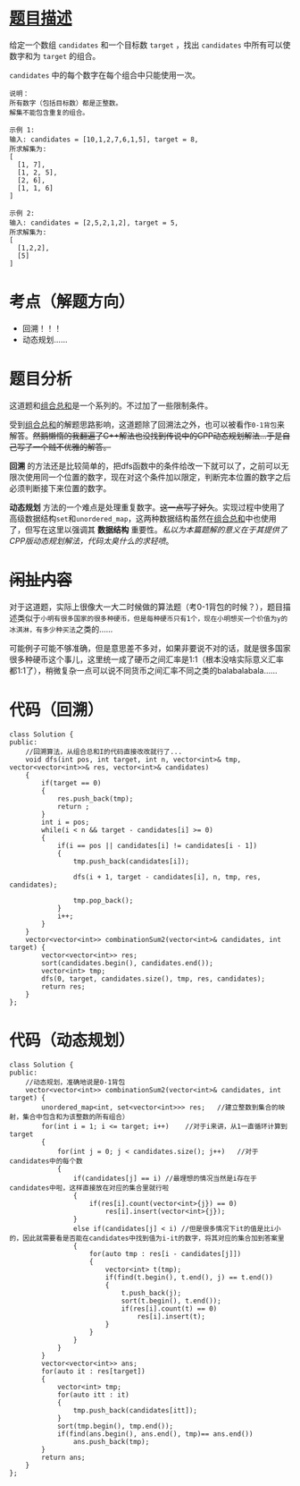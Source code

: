 <!--
 * @Description: 
 * @Author: Hongyang_Yang
 * @Date: 2020-08-09 11:35:46
 * @LastEditors: Hongyang_Yang
 * @LastEditTime: 2020-08-09 11:53:25
-->
# [题目描述](https://leetcode-cn.com/problems/combination-sum-ii/)

给定一个数组 `candidates` 和一个目标数 `target` ，找出 `candidates` 中所有可以使数字和为 `target` 的组合。

`candidates` 中的每个数字在每个组合中只能使用一次。
```
说明：
所有数字（包括目标数）都是正整数。
解集不能包含重复的组合。 
```
```
示例 1:
输入: candidates = [10,1,2,7,6,1,5], target = 8,
所求解集为:
[
  [1, 7],
  [1, 2, 5],
  [2, 6],
  [1, 1, 6]
]
```
```
示例 2:
输入: candidates = [2,5,2,1,2], target = 5,
所求解集为:
[
  [1,2,2],
  [5]
]
```
# 考点（解题方向）
- 回溯！！！
- 动态规划......

# 题目分析
这道题和[组合总和](https://leetcode-cn.com/problems/combination-sum/)是一个系列的。不过加了一些限制条件。

受到[组合总和](https://leetcode-cn.com/problems/combination-sum/)的解题思路影响，这道题除了回溯法之外，也可以被看作`0-1背包`来解答。~~然鹅懒惰的我翻遍了C++解法也没找到传说中的CPP动态规划解法...于是自己写了一个贼不优雅的解答。~~

**回溯** 的方法还是比较简单的，把dfs函数中的条件给改一下就可以了，之前可以无限次使用同一个位置的数字，现在对这个条件加以限定，判断完本位置的数字之后必须判断接下来位置的数字。

**动态规划** 方法的一个难点是处理重复数字。~~这一点写了好久~~。实现过程中使用了高级数据结构`set`和`unordered_map`，这两种数据结构虽然在[组合总和](https://leetcode-cn.com/problems/combination-sum/)中也使用了，但写在这里以强调其 **数据结构** 重要性。*私以为本篇题解的意义在于其提供了CPP版动态规划解法，代码太臭什么的求轻喷*。

# ~~闲扯内容~~
对于这道题，实际上很像大一大二时候做的算法题（考0-1背包的时候？），题目描述类似于`小明有很多国家的很多种硬币，但是每种硬币只有1个，现在小明想买一个价值为y的冰淇淋，有多少种买法`之类的......

可能例子可能不够准确，但是意思差不多对，如果非要说不对的话，就是很多国家很多种硬币这个事儿，这里统一成了硬币之间汇率是1:1（根本没啥实际意义汇率都1:1了），稍微复杂一点可以说不同货币之间汇率不同之类的balabalabala......

# 代码（回溯）
```
class Solution {
public:
    //回溯算法，从组合总和I的代码直接改改就行了...
    void dfs(int pos, int target, int n, vector<int>& tmp, vector<vector<int>>& res, vector<int>& candidates)
    {
        if(target == 0)
        {
            res.push_back(tmp);
            return ;
        }
        int i = pos;
        while(i < n && target - candidates[i] >= 0)
        {
            if(i == pos || candidates[i] != candidates[i - 1])
            {
                tmp.push_back(candidates[i]);

                dfs(i + 1, target - candidates[i], n, tmp, res, candidates);

                tmp.pop_back();
            }
            i++;
        }
    }
    vector<vector<int>> combinationSum2(vector<int>& candidates, int target) {
        vector<vector<int>> res;
        sort(candidates.begin(), candidates.end());
        vector<int> tmp;
        dfs(0, target, candidates.size(), tmp, res, candidates);
        return res;
    }
};
```
# 代码（动态规划）
```
class Solution {
public:
    //动态规划，准确地说是0-1背包
    vector<vector<int>> combinationSum2(vector<int>& candidates, int target) {
        unordered_map<int, set<vector<int>>> res;   //建立整数到集合的映射，集合中包含和为该整数的所有组合）
        for(int i = 1; i <= target; i++)    //对于i来讲，从1一直循环计算到target
        {
            for(int j = 0; j < candidates.size(); j++)   //对于candidates中的每个数
            {
                if(candidates[j] == i) //最理想的情况当然是i存在于candidates中啦，这样直接放在对应的集合里就行啦
                {
                    if(res[i].count(vector<int>{j}) == 0)
                        res[i].insert(vector<int>{j}); 
                }    
                else if(candidates[j] < i) //但是很多情况下it的值是比i小的，因此就需要看是否能在candidates中找到值为i-it的数字，将其对应的集合加到答案里
                {
                    for(auto tmp : res[i - candidates[j]])
                    {
                        vector<int> t(tmp);
                        if(find(t.begin(), t.end(), j) == t.end())
                        {
                            t.push_back(j);
                            sort(t.begin(), t.end());
                            if(res[i].count(t) == 0)
                                res[i].insert(t);
                        }
                    }
                }
            }
        }
        vector<vector<int>> ans;
        for(auto it : res[target])
        {
            vector<int> tmp;
            for(auto itt : it)
            {
                tmp.push_back(candidates[itt]);
            }
            sort(tmp.begin(), tmp.end());
            if(find(ans.begin(), ans.end(), tmp)== ans.end())
                ans.push_back(tmp);
        }
        return ans;
    }
};
```